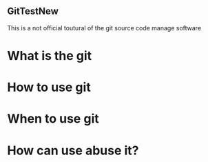## GitTestNew
This is a not official toutural of the git source code manage software
# What is the git
# How to use git
# When to use git 
# How can use abuse it?
